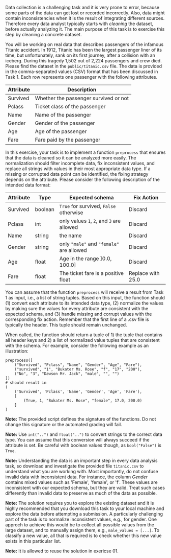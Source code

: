 Data collection is a challenging task and it is very prone to error, because some parts of the data can get lost or recorded incorrectly. Also, data might contain inconsistencies when it is the result of integrating different sources. Therefore every data analyst typically starts with *cleaning* the dataset, before actually analyzing it. The main purpose of this task is to exercise this step by cleaning a concrete dataset.

You will be working on real data that describes passengers of the infamous Titanic accident. In 1912, Titanic has been the largest passenger liner of its time, but unfortunately, sank on its first journey, after a collision with an iceberg. During this tragedy 1,502 out of 2,224 passengers and crew died. Please find the dataset in the `public/titanic.csv` file. The data is provided in the comma-separated values (CSV) format that has been discussed in Task 1. Each row represents one passenger with the following attributes.

| Attribute | Description|
|----------|-------------|
| Survived  |Whether the passenger survived or not|
| Pclass    |Ticket class of the passenger|
| Name      |Name of the passenger|
| Gender    |Gender of the passenger|
| Age       |Age of the passenger|
| Fare      |Fare paid by the passenger|

In this exercise, your task is to implement a function `preprocess` that ensures that the data is cleaned so it can be analyzed more easily. The normalization should filter incomplete data, fix inconsistent values, and replace all strings with values in their most appropriate data type. If a missing or corrupted data point can be identified, the fixing strategy depends on the attribute. Please consider the following description of the intended data format:
 
| Attribute |Type   |Expected schema                            | Fix Action
|-----------|-------|-------------------------------------------|-------
| Survived  |boolean| `True` for survived, `False` otherwise    | Discard
| Pclass    |int    | only values `1`, `2`, and `3` are allowed | Discard
| Name      |string | the name                                  | Discard
| Gender    |string | only `"male"` and `"female"` are allowed  | Discard
| Age       |float  | Age in the range \]0.0, 100.0]            | Discard
| Fare      |float  | The ticket fare is a positive float       | Replace with 25.0


You can assume that the function `preprocess` will receive a result from Task 1 as input, i.e., a list of string tuples. Based on this input, the function should (1) convert each attribute to its intended data type, (2) normalize the values by making sure the values for every attribute are consistent with the expected schema, and (3) handle missing and corrupt values with the corresponding fix action. Remember that the first line of a .csv file is typically the header. This tuple should remain unchanged.

When called, the function should return a tuple of 1) the tuple that contains all header keys and 2) a list of normalized value tuples that are consistent with the schema. For example, consider the following example as an illustration:
    
    preprocess([
    	("Survived", "Pclass", "Name", "Gender", "Age", "Fare"),
        ("survived", "1", "Bukater Ms. Rose", "f", "17", "200"),
    	("No", "3", "Dawson Mr. Jack", "male", "", "")
    ])
    # should result in 
    (
    	('Survived', 'Pclass', 'Name', 'Gender', 'Age', 'Fare'),
	    [
	    	(True, 1, "Bukater Ms. Rose", "female", 17.0, 200.0)
	    ]
    )

**Note:** The provided script defines the signature of the functions. Do not change this signature or the automated grading will fail.

**Note:** Use `int("..")` and `float("..")` to convert strings to the correct data type. You can assume that this conversion will always succeed if the attribute is set. Be careful with boolean values though, as `bool("False")` is `True`.

**Note:** Understanding the data is an important step in every data analysis task, so download and investigate the provided file `titanic.csv` to understand what you are working with. Most importantly, do not confuse invalid data with inconsistent data. For instance, the column *Gender* contains mixed values such as 'Female', 'female', or 'f'. These values are inconsistent with our expected schema, but they are valid. Treat such cases differently than invalid data to preserve as much of the data as possible.

**Note:** The solution requires you to explore the existing dataset and it is highly recommended that you download this task to your local machine and explore the data before attempting a submission. A particularly challenging part of the task is to normalize inconsistent values, e.g., for gender. One approch to achieve this would be to collect all possible values from the large dataset, and to manually assign them, e.g., `male_values = [...]`. To classify a new value, all that is required is to check whether this new value exists in this particular list.

**Note:** It is allowed to reuse the solution in exericse 01.
  

